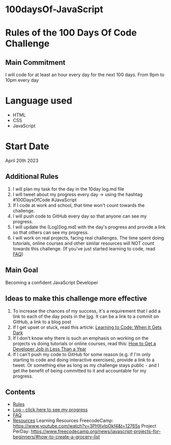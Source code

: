 # 100daysOf-JavaScript

# Rules of the 100 Days Of Code Challenge

## Main Commitment
 I will code for at least an hour every day for the next 100 days.
 From 9pm to 10pm every day

# Language used
+ HTML
+ CSS
+ JavaScript


# Start Date
April 20th 2023

## Additional Rules
1. I will plan my task for the day in the 10day log.md file
2. I will tweet about my progress every day -> using the hashtag #100DaysOfCode #JavaScript
3. If I code at work and school, that time won't count towards the challenge.
4. I will push code to GitHub every day so that anyone can see my progress.
5. I will update the (Log)[log.md] with the day's progress and provide a link so that others can see my progress.
6. I will work on real projects, facing real challenges. The time spent doing tutorials, online courses and other similar resources will NOT count towards this challenge. (If you've just started learning to code, read [FAQ](FAQ.md))

## Main Goal
Becoming a confident JavaScript Developer 

## Ideas to make this challenge more effective
1. To increase the chances of my success, it's a requirement that I add a link to each of the day posts in the [log](log.md). It can be a link to a commit on GitHub, a link to a blog post
2. If I get upset or stuck, read this article: [Learning to Code: When It Gets Dark](https://www.freecodecamp.org/news/learning-to-code-when-it-gets-dark-e485edfb58fd/)
3. If I don't know why there is such an emphasis on working on the projects vs doing tutorials or online courses, read this: [How to Get a Developer Job in Less Than a Year](https://www.freecodecamp.org/news/how-to-get-a-developer-job-in-less-than-a-year-c27bbfe71645/)
4. If I can't push my code to GitHub for some reason (e.g. if I'm only starting to code and doing interactive exercises), provide a link to a tweet. Or something else as long as my challenge stays public - and I get the benefit of being committed to it and accountable for my progress.

## Contents
* [Rules](rules.md)
* [Log - click here to see my progress](log.md)
* [FAQ](FAQ.md)
* [Resources](resources.md)
Learning Resources 
FreecodeCamp: https://www.youtube.com/watch?v=3PHXvlpOkf4&t=12765s
Project PerDay: https://www.freecodecamp.org/news/javascript-projects-for-beginners/#how-to-create-a-grocery-list
